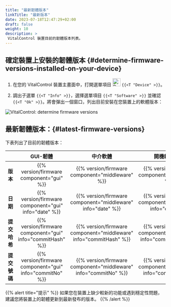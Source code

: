 ```yaml
---
title: "最新韌體版本"
linkTitle: "最新版本"
date: 2023-07-18T12:47:29+02:00
draft: false
weight: 10
description: >
 VitalControl 裝置目前的韌體版本列表。
---
```


## 確定裝置上安裝的韌體版本 {#determine-firmware-versions-installed-on-your-device}

1. 在您的 VitalControl 裝置主畫面中，打開選單項目 <img src="/icons/device.svg" width="25" align="bottom" alt="Device" /> `{{<T "Device" >}}`。

2. 調出子選單 `{{<T "Info" >}}`，選擇選單項目 `{{<T "Software" >}}` 並確認 `{{<T "Ok" >}}`。將會彈出一個窗口，列出目前安裝在您裝置上的軟體版本：

![VitalControl: determine firmware versions](../images/firmware-versions.png "顯示韌體版本")

## 最新韌體版本：{#latest-firmware-versions}

下表列出了目前的韌體版本：

|                 | GUI-韌體  | 中介軟體  | 開機載入程式 |
|-----------------|:-------------:|:-----------:|:----------:|
| **版本**     | {{% version/firmware component="gui" %}} | {{% version/firmware component="middleware" %}} | {{% version/firmware component="bootloader" %}} |
| **日期**       | {{% version/firmware component="gui" info="date" %}}  | {{% version/firmware component="middleware" info="date" %}} | {{% version/firmware component="bootloader" info="date" %}} |
| **提交哈希** | {{% version/firmware component="gui" info="commitHash" %}} | {{% version/firmware component="middleware" info="commitHash" %}} |  {{% version/firmware component="bootloader" info="commitHash" %}} |
| **提交號碼**    | {{% version/firmware component="gui" info="commitNo" %}} | {{% version/firmware component="middleware" info="commitNo" %}} | {{% version/firmware component="bootloader" info="commitNo" %}}|

{{% alert title="提示" %}}
如果您在裝置上缺少較新的功能或遇到穩定性問題，建議您將裝置上的韌體更新到最新發布的版本。
{{% /alert %}}
